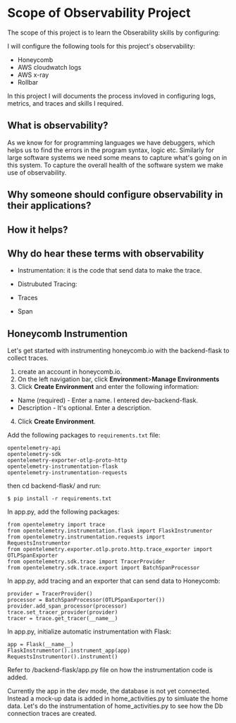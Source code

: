 # Scope of Observability Project

The scope of this project is to learn the Obserability skills by configuring:

I will configure the following tools for this project's observability:
- Honeycomb
- AWS cloudwatch logs
- AWS x-ray
- Rollbar


In this project I will documents the process invloved in configuring logs, metrics, and traces and skills I required.

## What is observability?

As we know for for programming languages we have debuggers, which helps us to find the errors in the program syntax, logic etc.
Similarly for large software systems we need some means to capture what's going on in this system. To capture the overall health of the software system we make use of observability.


## Why someone should configure observability in their applications?

## How it helps?

## Why do hear these terms with observability

- Instrumentation: it is the code that send data to make the trace.

- Distrubuted Tracing:

- Traces

- Span


## Honeycomb Instrumention

Let's get started with instrumenting honeycomb.io with the backend-flask to collect traces.

1. create an account in honeycomb.io.
2. On the left navigation bar, click **Environment**>**Manage Environments**
3. Click **Create Environment** and enter the following information:
- Name (required) - Enter a name. I entered dev-backend-flask.
- Description - It's optional. Enter a description.
4. Click **Create Environment**.


Add the following packages to `requirements.txt` file:
```
opentelemetry-api 
opentelemetry-sdk 
opentelemetry-exporter-otlp-proto-http 
opentelemetry-instrumentation-flask 
opentelemetry-instrumentation-requests
```

then cd backend-flask/ and run:
```
$ pip install -r requirements.txt
```

In app.py, add the following packages:
```
from opentelemetry import trace
from opentelemetry.instrumentation.flask import FlaskInstrumentor
from opentelemetry.instrumentation.requests import RequestsInstrumentor
from opentelemetry.exporter.otlp.proto.http.trace_exporter import OTLPSpanExporter
from opentelemetry.sdk.trace import TracerProvider
from opentelemetry.sdk.trace.export import BatchSpanProcessor
```

In app.py, add tracing and an exporter that can send data to Honeycomb:
```
provider = TracerProvider()
processor = BatchSpanProcessor(OTLPSpanExporter())
provider.add_span_processor(processor)
trace.set_tracer_provider(provider)
tracer = trace.get_tracer(__name__)
```

In app.py, initialize automatic instrumentation with Flask:
```
app = Flask(__name__)
FlaskInstrumentor().instrument_app(app)
RequestsInstrumentor().instrument()
```

Refer to /backend-flask/app.py file on how the instrumentation code is added.


Currently the app in the dev mode, the database is not yet connected. Instead a mock-up data is added in home_activities.py to simluate the home data. Let's do the instrumentation of home_activities.py to see how the Db connection traces are created.
